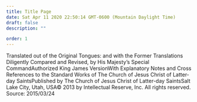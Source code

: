 ```yaml
---
title: Title Page
date: Sat Apr 11 2020 22:50:14 GMT-0600 (Mountain Daylight Time)
draft: false
description: ""

order: 1
---
```

    
Translated out of the Original Tongues: and with the Former Translations Diligently Compared and Revised, by His Majesty’s Special CommandAuthorized King James VersionWith Explanatory Notes and Cross References to the Standard Works of The Church of Jesus Christ of Latter-day SaintsPublished by The Church of Jesus Christ of Latter-day SaintsSalt Lake City, Utah, USA© 2013 by Intellectual Reserve, Inc. All rights reserved. Source: 2015/03/24
